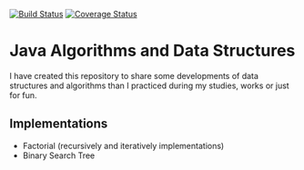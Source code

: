 [![Build Status](https://travis-ci.org/sbouclier/java-algorithms-and-data-structures.svg?branch=master)](https://travis-ci.org/sbouclier/java-algorithms-and-data-structures)
[![Coverage Status](https://coveralls.io/repos/github/sbouclier/java-algorithms-and-data-structures/badge.svg?branch=master)](https://coveralls.io/github/sbouclier/java-algorithms-and-data-structures?branch=master)

# Java Algorithms and Data Structures

I have created this repository to share some developments of data structures and algorithms than I practiced during my studies, works or just for fun.

## Implementations
* Factorial (recursively and iteratively implementations)
* Binary Search Tree
